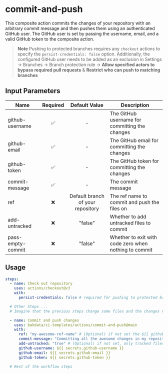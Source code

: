 # commit-and-push

This composite action commits the changes of your repository with an arbitrary commit message and then pushes them using an authenticated GitHub user. The GitHub user is set by passing the username, email, and a valid GitHub token to the composite action.

> **Note**
> Pushing to protected branches requires any `checkout` actions to specify the `persist-credentials: false` option. Additionally, the configured GitHub user needs to be added as an exclusion in Settings → Branches → Branch protection rule → **Allow specified actors to bypass required pull requests** & **Restrict who can push to matching branches**

## Input Parameters

| Name             | Required |           Default Value           | Description                                          |
| ---------------- | :------: | :-------------------------------: | ---------------------------------------------------- |
| github-username  |    ✅    |                 -                 | The GitHub username for committing the changes       |
| github-email     |    ✅    |                 -                 | The GitHub email for committing the changes          |
| github-token     |    ✅    |                 -                 | The GitHub token for committing the changes          |
| commit-message   |    ✅    |                 -                 | The commit message                                   |
| ref              |    ❌    | Default branch of your repository | The ref name to commit and push the files on         |
| add-untracked    |    ❌    |              "false"              | Whether to add untracked files to commit             |
| pass-empty-commit|    ❌    |              "false"              | Whether to exit with code zero when nothing to commit|

## Usage

```yaml
steps:
  - name: Check out repository
    uses: actions/checkout@v3
    with:
      persist-credentials: false # required for pushing to protected branch later

  # Other Steps ...
  # Imagine that the previous steps change some files and the changes need to be committed

  - name: Commit and push changes
    uses: bakdata/ci-templates/actions/commit-and-push@main
    with:
      ref: "my-awesome-ref-name" # (Optional) if not set the ${{ github.event.repository.default_branch }} will fill the value
      commit-message: "Committing all the awesome changes in my repository!"
      add-untracked: "true" # (Optional) if not set, only tracked files will be committed
      github-username: ${{ secrets.github-username }}
      github-email: ${{ secrets.github-email }}
      github-token: ${{ secrets.github-token }}

  # Rest of the workflow steps
```
